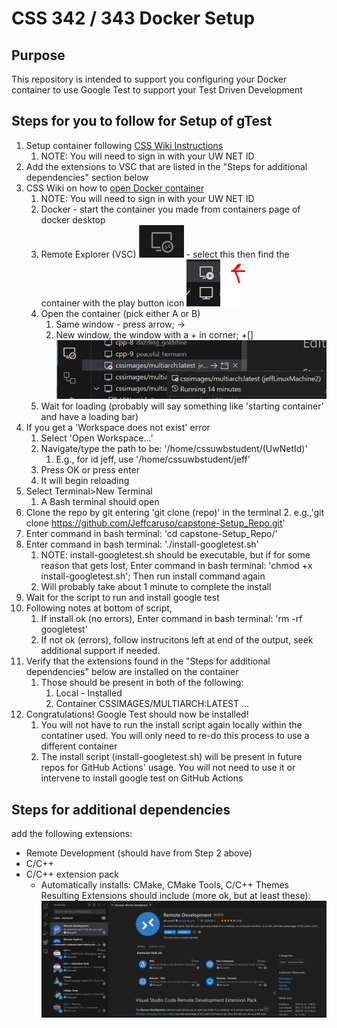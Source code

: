 # CSS 342 / 343 Docker Setup

## Purpose
This repository is intended to support you configuring your Docker container to use Google Test to support your Test Driven Development

## Steps for you to follow for Setup of gTest
1. Setup container following [CSS Wiki Instructions](https://csswiki.uwb.edu/css-linux-lab-docker-image/)
    1. NOTE: You will need to sign in with your UW NET ID 
1. Add the extensions to VSC that are listed in the "Steps for additional dependencies" section below
1. CSS Wiki on how to [open Docker container](https://csswiki.uwb.edu/attach-vscode-to-csslab-docker-container/)
    1. NOTE: You will need to sign in with your UW NET ID 
    1. Docker - start the container you made from containers page of docker desktop
    1. Remote Explorer (VSC) ![images/remote explorer](https://github.com/Jeffcaruso/capstone-Setup_Repo/blob/main/images/remote%20explorer.png) - select this then find the container with the play button icon
    ![images/play button.png](https://github.com/Jeffcaruso/capstone-Setup_Repo/blob/main/images/play%20button.PNG)
    1. Open the container (pick either A or B)
        1. Same window - press arrow; ->
        1. New window, the window with a + in corner; +[]
        ![images/showing opening](https://github.com/Jeffcaruso/capstone-Setup_Repo/blob/main/images/showing%20area%20selected.png)
    1. Wait for loading (probably will say something like 'starting container' and have a loading bar)
1. If you get a 'Workspace does not exist' error
    1. Select 'Open Workspace...'
    2. Navigate/type the path to be: '/home/cssuwbstudent/(UwNetId)'
        1. E.g., for id jeff, use '/home/cssuwbstudent/jeff'
    3. Press OK or press enter
    4. It will begin reloading 
1. Select Terminal>New Terminal
    1. A Bash terminal should open 
1. Clone the repo by git entering 'git clone (repo)' in the terminal
    2. e.g.,'git clone https://github.com/Jeffcaruso/capstone-Setup_Repo.git'
1. Enter command in bash terminal: 'cd capstone-Setup_Repo/'
1. Enter command in bash terminal: './install-googletest.sh'
    1. NOTE: install-googletest.sh should be executable, but if for some reason that gets lost, Enter command in bash terminal: 'chmod +x install-googletest.sh'; Then run install command again
    2. Will probably take about 1 minute to complete the install
1. Wait for the script to run and install google test
1. Following notes at bottom of script,
    1. If install ok (no errors), Enter command in bash terminal: 'rm -rf googletest'
    2. If not ok (errors), follow instrucitons left at end of the output, seek additional support if needed.
1. Verify that the extensions found in the "Steps for additional dependencies" below are installed on the container
    1. Those should be present in both of the following:
        1. Local - Installed
        1. Container CSSIMAGES/MULTIARCH:LATEST ...
1. Congratulations! Google Test should now be installed!
    1. You will not have to run the install script again locally within the contatiner used. You will only need to re-do this process to use a different container
    2. The install script (install-googletest.sh) will be present in future repos for GitHub Actions' usage. You will not need to use it or intervene to install google test on GitHub Actions

## Steps for additional dependencies
add the following extensions:
- Remote Development (should have from Step 2 above)
- C/C++
- C/C++ extension pack
    - Automatically installs: CMake, CMake Tools, C/C++ Themes 
Resulting Extensions should include (more ok, but at least these):
![Extensions You Should have](https://github.com/Jeffcaruso/capstone-Setup_Repo/blob/main/images/extensions%20view.PNG)
